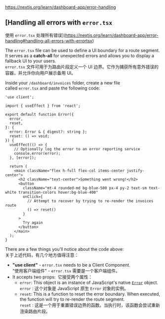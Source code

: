 https://nextjs.org/learn/dashboard-app/error-handling

## [Handling all errors with `error.tsx`  
使用 `error.tsx` 处理所有错误](https://nextjs.org/learn/dashboard-app/error-handling#handling-all-errors-with-errortsx)

The `error.tsx` file can be used to define a UI boundary for a route segment. It serves as a **catch-all** for unexpected errors and allows you to display a fallback UI to your users.  
`error.tsx` 文件可用于为路由片段定义一个 UI 边界。它作为捕获所有意外错误的容器，并允许你向用户展示备用 UI。

Inside your `/dashboard/invoices` folder, create a new file called `error.tsx` and paste the following code:  

```tsx
'use client';
 
import { useEffect } from 'react';
 
export default function Error({
  error,
  reset,
}: {
  error: Error & { digest?: string };
  reset: () => void;
}) {
  useEffect(() => {
    // Optionally log the error to an error reporting service
    console.error(error);
  }, [error]);
 
  return (
    <main className="flex h-full flex-col items-center justify-center">
      <h2 className="text-center">Something went wrong!</h2>
      <button
        className="mt-4 rounded-md bg-blue-500 px-4 py-2 text-sm text-white transition-colors hover:bg-blue-400"
        onClick={
          // Attempt to recover by trying to re-render the invoices route
          () => reset()
        }
      >
        Try again
      </button>
    </main>
  );
}
```

There are a few things you'll notice about the code above:  
关于上述代码，有几个地方值得注意：

- **"use client"** - `error.tsx` needs to be a Client Component.  
    "使用客户端组件" - `error.tsx` 需要是一个客户端组件。
- It accepts two props:  它接受两个属性：
    - `error`: This object is an instance of JavaScript's native [`Error`](https://developer.mozilla.org/en-US/docs/Web/JavaScript/Reference/Global_Objects/Error) object.  
        `error` : 这个对象是 JavaScript 原生 `Error` 对象的实例。
    - `reset`: This is a function to reset the error boundary. When executed, the function will try to re-render the route segment.  
        `reset` : 这是一个用于重置错误边界的函数。当执行时，该函数会尝试重新渲染路由片段。